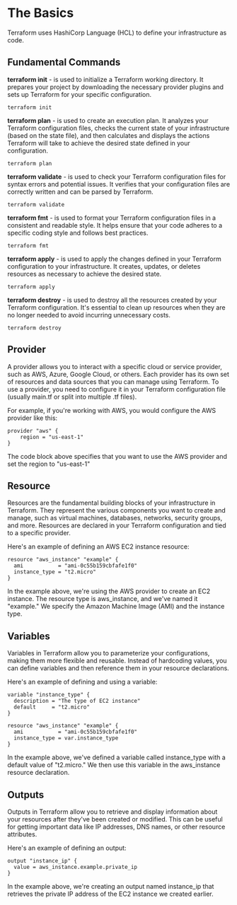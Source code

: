 # The Basics

Terraform uses HashiCorp Language (HCL) to define your infrastructure as code.

## Fundamental Commands

**terraform init** - is used to initialize a Terraform working directory. It prepares your project by downloading the necessary provider plugins and sets up Terraform for your specific configuration.

```shell
terraform init
```

**terraform plan** - is used to create an execution plan. It analyzes your Terraform configuration files, checks the current state of your infrastructure (based on the state file), and then calculates and displays the actions Terraform will take to achieve the desired state defined in your configuration.

```shell
terraform plan
```

**terraform validate** - is used to check your Terraform configuration files for syntax errors and potential issues. It verifies that your configuration files are correctly written and can be parsed by Terraform.

```shell
terraform validate
```

**terraform fmt** - is used to format your Terraform configuration files in a consistent and readable style. It helps ensure that your code adheres to a specific coding style and follows best practices.

```shell
terraform fmt
```

**terraform apply** - is used to apply the changes defined in your Terraform configuration to your infrastructure. It creates, updates, or deletes resources as necessary to achieve the desired state.

```shell
terraform apply
```

**terraform destroy** - is used to destroy all the resources created by your Terraform configuration. It's essential to clean up resources when they are no longer needed to avoid incurring unnecessary costs.

```shell
terraform destroy
```

## Provider

A provider allows you to interact with a specific cloud or service provider, such as AWS, Azure, Google Cloud, or others. Each provider has its own set of resources and data sources that you can manage using Terraform. To use a provider, you need to configure it in your Terraform configuration file (usually main.tf or split into multiple .tf files).

For example, if you're working with AWS, you would configure the AWS provider like this:

``` shell
provider "aws" {
    region = "us-east-1"
}
```

The code block above specifies that you want to use the AWS provider and set the region to "us-east-1"

## Resource

Resources are the fundamental building blocks of your infrastructure in Terraform. They represent the various components you want to create and manage, such as virtual machines, databases, networks, security groups, and more. Resources are declared in your Terraform configuration and tied to a specific provider.

Here's an example of defining an AWS EC2 instance resource:

``` shell
resource "aws_instance" "example" {
  ami           = "ami-0c55b159cbfafe1f0"
  instance_type = "t2.micro"
}

```

In the example above, we're using the AWS provider to create an EC2 instance. The resource type is aws_instance, and we've named it "example." We specify the Amazon Machine Image (AMI) and the instance type.

## Variables

Variables in Terraform allow you to parameterize your configurations, making them more flexible and reusable. Instead of hardcoding values, you can define variables and then reference them in your resource declarations.

Here's an example of defining and using a variable:

```shell
variable "instance_type" {
  description = "The type of EC2 instance"
  default     = "t2.micro"
}

resource "aws_instance" "example" {
  ami           = "ami-0c55b159cbfafe1f0"
  instance_type = var.instance_type
}

```

In the example above, we've defined a variable called instance_type with a default value of "t2.micro." We then use this variable in the aws_instance resource declaration.

## Outputs

Outputs in Terraform allow you to retrieve and display information about your resources after they've been created or modified. This can be useful for getting important data like IP addresses, DNS names, or other resource attributes.

Here's an example of defining an output:

```shell
output "instance_ip" {
  value = aws_instance.example.private_ip
}
```

In the example above, we're creating an output named instance_ip that retrieves the private IP address of the EC2 instance we created earlier.